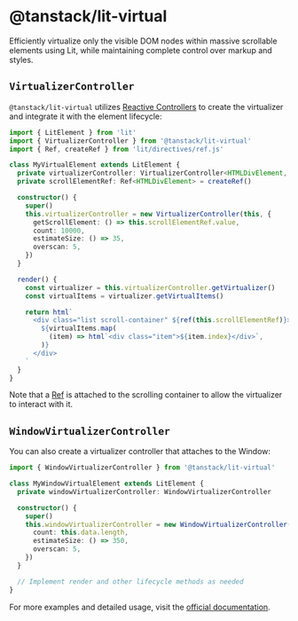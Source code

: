 # @tanstack/lit-virtual

Efficiently virtualize only the visible DOM nodes within massive scrollable elements using Lit, while maintaining complete control over markup and styles.

## `VirtualizerController`

`@tanstack/lit-virtual` utilizes [Reactive Controllers](https://lit.dev/docs/composition/controllers/) to create the virtualizer and integrate it with the element lifecycle:

```ts
import { LitElement } from 'lit'
import { VirtualizerController } from '@tanstack/lit-virtual'
import { Ref, createRef } from 'lit/directives/ref.js'

class MyVirtualElement extends LitElement {
  private virtualizerController: VirtualizerController<HTMLDivElement, Element>
  private scrollElementRef: Ref<HTMLDivElement> = createRef()

  constructor() {
    super()
    this.virtualizerController = new VirtualizerController(this, {
      getScrollElement: () => this.scrollElementRef.value,
      count: 10000,
      estimateSize: () => 35,
      overscan: 5,
    })
  }

  render() {
    const virtualizer = this.virtualizerController.getVirtualizer()
    const virtualItems = virtualizer.getVirtualItems()

    return html`
      <div class="list scroll-container" ${ref(this.scrollElementRef)}>
        ${virtualItems.map(
          (item) => html`<div class="item">${item.index}</div>`,
        )}
      </div>
    `
  }
}
```

Note that a [Ref](https://lit.dev/docs/templates/directives/#ref) is attached to the scrolling container to allow the virtualizer to interact with it.

## `WindowVirtualizerController`

You can also create a virtualizer controller that attaches to the Window:

```ts
import { WindowVirtualizerController } from '@tanstack/lit-virtual'

class MyWindowVirtualElement extends LitElement {
  private windowVirtualizerController: WindowVirtualizerController

  constructor() {
    super()
    this.windowVirtualizerController = new WindowVirtualizerController(this, {
      count: this.data.length,
      estimateSize: () => 350,
      overscan: 5,
    })
  }

  // Implement render and other lifecycle methods as needed
}
```

For more examples and detailed usage, visit the [official documentation](https://tanstack.com/virtual/latest).
